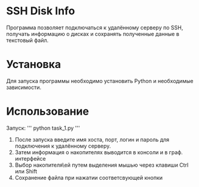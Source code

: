 # SSH Disk Info
Программа позволяет подключаться к удалённому серверу по SSH, получать информацию о дисках и сохранять полученные данные в текстовый файл. 

# Установка
Для запуска программы необходимо установить Python и необходимые зависимости.

# Использование
Запуск:
'''
python task_1.py
'''
1. После запуска введите имя хоста, порт, логин и пароль для подключения к удалённому серверу.
2. Затем информация о накопителях выводится в консоли и в граф. интерфейсе
3. Выбор накопителя\ей путем выделения мышью через клавиши Ctrl или Shift
4. Сохранение файла при нажатии соответсвующей кнопки

